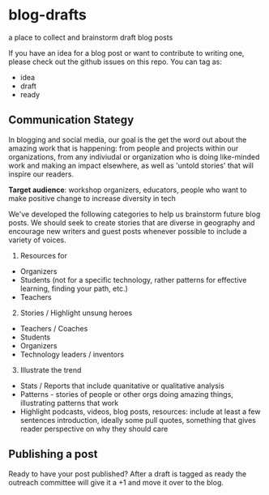 # blog-drafts
a place to collect and brainstorm draft blog posts

If you have an idea for a blog post or want to contribute to writing one, please check out the github issues on this repo. You can tag as:

* idea
* draft
* ready

## Communication Stategy
In blogging and social media, our goal is the get the word out about the amazing work that is happening: from people and projects within our organizations, from any indiviudal or organization who is doing like-minded work and making an impact elsewhere, as well as 'untold stories' that will inspire our readers.

**Target audience**: workshop organizers, educators, people who want to make positive change to increase diversity in tech

We've developed the following categories to help us brainstorm future blog posts.  We should seek to create stories that are diverse in geography and encourage new writers and guest posts whenever possible to include a variety of voices.

1. Resources for
  * Organizers
  * Students (not for a specific technology, rather patterns for effective learning, finding your path, etc.)
  * Teachers
2. Stories / Highlight unsung heroes
  * Teachers / Coaches
  * Students
  * Organizers
  * Technology leaders / inventors
3. Illustrate the trend
  * Stats / Reports that include quanitative or qualitative analysis
  * Patterns - stories of people or other orgs doing amazing things, illustrating patterns that work
  * Highlight podcasts, videos, blog posts, resources: include at least a few sentences introduction, ideally some pull quotes, something that gives reader perspective on why they should care

## Publishing a post

Ready to have your post published?  After a draft is tagged as ready the outreach committee will give it a +1 and move it over to the blog.
